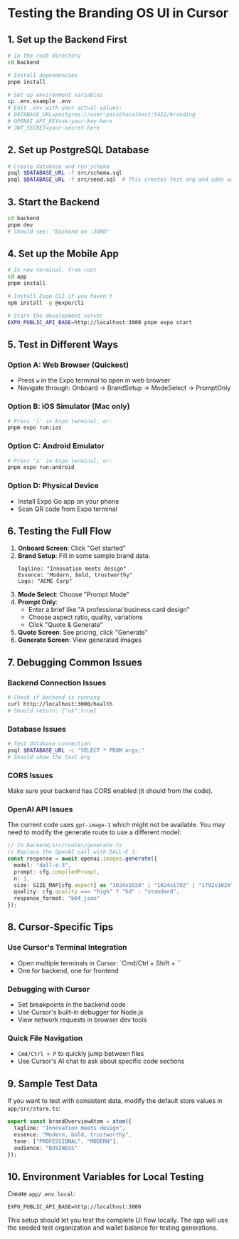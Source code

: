 # Testing the Branding OS UI in Cursor

## 1. Set up the Backend First

```bash
# In the root directory
cd backend

# Install dependencies
pnpm install

# Set up environment variables
cp .env.example .env
# Edit .env with your actual values:
# DATABASE_URL=postgres://user:pass@localhost:5432/branding
# OPENAI_API_KEY=sk-your-key-here
# JWT_SECRET=your-secret-here
```

## 2. Set up PostgreSQL Database

```bash
# Create database and run schema
psql $DATABASE_URL -f src/schema.sql
psql $DATABASE_URL -f src/seed.sql  # This creates test org and adds wallet balance
```

## 3. Start the Backend

```bash
cd backend
pnpm dev
# Should see: "Backend on :3000"
```

## 4. Set up the Mobile App

```bash
# In new terminal, from root
cd app
pnpm install

# Install Expo CLI if you haven't
npm install -g @expo/cli

# Start the development server
EXPO_PUBLIC_API_BASE=http://localhost:3000 pnpm expo start
```

## 5. Test in Different Ways

### Option A: Web Browser (Quickest)
- Press `w` in the Expo terminal to open in web browser
- Navigate through: Onboard → BrandSetup → ModeSelect → PromptOnly

### Option B: iOS Simulator (Mac only)
```bash
# Press 'i' in Expo terminal, or:
pnpm expo run:ios
```

### Option C: Android Emulator
```bash
# Press 'a' in Expo terminal, or:
pnpm expo run:android
```

### Option D: Physical Device
- Install Expo Go app on your phone
- Scan QR code from Expo terminal

## 6. Testing the Full Flow

1. **Onboard Screen**: Click "Get started"
2. **Brand Setup**: Fill in some sample brand data:
   ```
   Tagline: "Innovation meets design"
   Essence: "Modern, bold, trustworthy"
   Logo: "ACME Corp"
   ```
3. **Mode Select**: Choose "Prompt Mode"
4. **Prompt Only**: 
   - Enter a brief like "A professional business card design"
   - Choose aspect ratio, quality, variations
   - Click "Quote & Generate"
5. **Quote Screen**: See pricing, click "Generate"
6. **Generate Screen**: View generated images

## 7. Debugging Common Issues

### Backend Connection Issues
```bash
# Check if backend is running
curl http://localhost:3000/health
# Should return: {"ok":true}
```

### Database Issues
```bash
# Test database connection
psql $DATABASE_URL -c "SELECT * FROM orgs;"
# Should show the test org
```

### CORS Issues
Make sure your backend has CORS enabled (it should from the code).

### OpenAI API Issues
The current code uses `gpt-image-1` which might not be available. You may need to modify the generate route to use a different model:

```typescript
// In backend/src/routes/generate.ts
// Replace the OpenAI call with DALL-E 3:
const response = await openai.images.generate({
  model: "dall-e-3",
  prompt: cfg.compiledPrompt,
  n: 1,
  size: SIZE_MAP[cfg.aspect] as "1024x1024" | "1024x1792" | "1792x1024",
  quality: cfg.quality === "high" ? "hd" : "standard",
  response_format: "b64_json"
});
```

## 8. Cursor-Specific Tips

### Use Cursor's Terminal Integration
- Open multiple terminals in Cursor: `Cmd/Ctrl + Shift + ``
- One for backend, one for frontend

### Debugging with Cursor
- Set breakpoints in the backend code
- Use Cursor's built-in debugger for Node.js
- View network requests in browser dev tools

### Quick File Navigation
- `Cmd/Ctrl + P` to quickly jump between files
- Use Cursor's AI chat to ask about specific code sections

## 9. Sample Test Data

If you want to test with consistent data, modify the default store values in `app/src/store.ts`:

```typescript
export const brandOverviewAtom = atom({ 
  tagline: "Innovation meets design", 
  essence: "Modern, bold, trustworthy", 
  tone: ["PROFESSIONAL", "MODERN"], 
  audience: "BUSINESS" 
});
```

## 10. Environment Variables for Local Testing

Create `app/.env.local`:
```env
EXPO_PUBLIC_API_BASE=http://localhost:3000
```

This setup should let you test the complete UI flow locally. The app will use the seeded test organization and wallet balance for testing generations.
